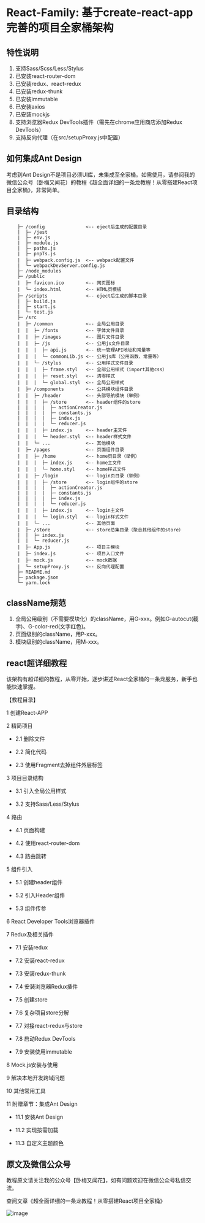 # React-Family: 基于create-react-app完善的项目全家桶架构

## 特性说明

1. 支持Sass/Scss/Less/Stylus
2. 已安装react-router-dom
3. 已安装redux、react-redux
4. 已安装redux-thunk
5. 已安装immutable
6. 已安装axios
7. 已安装mockjs
8. 支持浏览器Redux DevTools插件（需先在chrome应用商店添加Redux DevTools）
9. 支持反向代理（在src/setupProxy.js中配置）

## 如何集成Ant Design

考虑到Ant Design不是项目必须UI库，未集成至全家桶。如需使用，请参阅我的微信公众号（卧梅又闻花）的教程《超全面详细的一条龙教程！从零搭建React项目全家桶》，非常简单。

## 目录结构

```
    ├─ /config               <-- eject后生成的配置目录
    |  ├─ /jest
    |  ├─ env.js
    |  ├─ module.js
    |  ├─ paths.js
    |  ├─ pnpTs.js
    |  ├─ webpack.config.js  <-- webpack配置文件
    |  └─ webpackDevServer.config.js
    ├─ /node_modules
    ├─ /public
    |  ├─ favicon.ico        <-- 网页图标
    |  └─ index.html         <-- HTML页模板
    ├─ /scripts              <-- eject后生成的脚本目录
    |  ├─ build.js           
    |  ├─ start.js           
    |  └─ test.js
    ├─ /src
    |  ├─ /common            <-- 全局公用目录
    |  |  ├─ /fonts          <-- 字体文件目录
    |  |  ├─ /images         <-- 图片文件目录
    |  |  ├─ /js             <-- 公用js文件目录
    |  |  |  ├─ api.js       <-- 统一管理API地址和常量等
    |  |  |  └─ commonLib.js <-- 公用js库（公用函数、常量等）
    |  |  └─ /stylus         <-- 公用样式文件目录
    |  |  |  ├─ frame.styl   <-- 全部公用样式（import其他css）
    |  |  |  ├─ reset.styl   <-- 清零样式
    |  |  |  └─ global.styl  <-- 全局公用样式
    |  ├─ /components        <-- 公共模块组件目录
    |  |  ├─ /header         <-- 头部导航模块（举例）
    |  |  |  ├─ /store       <-- header组件的store
    |  |  |  |  ├─ actionCreator.js
    |  |  |  |  ├─ constants.js
    |  |  |  |  ├─ index.js
    |  |  |  |  └─ reducer.js
    |  |  |  ├─ index.js     <-- header主文件
    |  |  |  └─ header.styl  <-- header样式文件
    |  |  └─ ...             <-- 其他模块
    |  ├─ /pages             <-- 页面组件目录
    |  |  ├─ /home           <-- home页目录（举例）
    |  |  |  ├─ index.js     <-- home主文件
    |  |  |  └─ home.styl    <-- home样式文件
    |  |  ├─ /login          <-- login页目录（举例）
    |  |  |  ├─ /store       <-- login组件的store
    |  |  |  |  ├─ actionCreator.js
    |  |  |  |  ├─ constants.js
    |  |  |  |  ├─ index.js
    |  |  |  |  └─ reducer.js
    |  |  |  ├─ index.js     <-- login主文件
    |  |  |  └─ login.styl   <-- login样式文件
    |  |  └─ ...             <-- 其他页面
    |  ├─ /store             <-- store总集目录（聚合其他组件的store）
    |  |  ├─ index.js
    |  |  └─ reducer.js             
    |  ├─ App.js             <-- 项目主模块
    |  ├─ index.js           <-- 项目入口文件
    |  ├─ mock.js            <-- mock数据
    |  └─ setupProxy.js      <-- 反向代理配置
    ├─ README.md
    ├─ package.json
    └─ yarn.lock
```
## className规范

1. 全局公用级别（不需要模块化）的className，用G-xxx。例如G-autocut(截字)、G-color-red(文字红色)。
2. 页面级别的className，用P-xxx。
3. 模块级别的className，用M-xxx。

## react超详细教程

该架构有超详细的教程，从零开始，逐步讲述React全家桶的一条龙服务，新手也能快速掌握。

【教程目录】

1 创建React-APP

2 精简项目

* 2.1 删除文件

* 2.2 简化代码

* 2.3 使用Fragment去掉组件外层标签

3 项目目录结构

* 3.1 引入全局公用样式

* 3.2 支持Sass/Less/Stylus

4 路由

* 4.1 页面构建

* 4.2 使用react-router-dom

* 4.3 路由跳转

5 组件引入

* 5.1 创建header组件

* 5.2 引入Header组件

* 5.3 组件传参

6 React Developer Tools浏览器插件

7 Redux及相关插件
  
* 7.1 安装redux

* 7.2 安装react-redux

* 7.3 安装redux-thunk

* 7.4 安装浏览器Redux插件

* 7.5 创建store

* 7.6 复杂项目store分解

* 7.7 对接react-redux与store

* 7.8 启动Redux DevTools

* 7.9 安装使用immutable

8 Mock.js安装与使用

9 解决本地开发跨域问题

10 其他常用工具

11 附赠章节：集成Ant Design

* 11.1 安装Ant Design

* 11.2 实现按需加载

* 11.3 自定义主题颜色

## 原文及微信公众号

教程原文请关注我的公众号【卧梅又闻花】，如有问题欢迎在微信公众号私信交流。

查阅文章《超全面详细的一条龙教程！从零搭建React项目全家桶》

![image](https://wx3.sinaimg.cn/large/475dd357ly1gbh774dw0dj210n0ku443.jpg)


